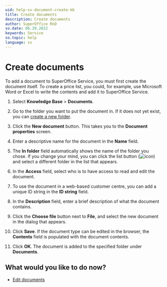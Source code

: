 ```yaml
---
uid: help-sv-document-create-kb
title: Create documents
description: Create documents
author: SuperOffice RnD
so.date: 06.29.2022
keywords: Service
so.topic: help
language: sv
---
```


# Create documents

To add a document to SuperOffice Service, you must first create the document itself. To create a price list, you could, for example, use Microsoft Word or Excel to write the contents and add it to SuperOffice Service.

1. Select **Knowledge Base** > **Documents**.

2. Go to the folder you want to put the document in. If it does not yet exist, you can [create a new folder][1].

3. Click the **New document** button. This takes you to the **Document properties** screen.

4. Enter a descriptive name for the document in the **Name** field.

5. The **In folder** field automatically shows the name of the folder you chose. If you change your mind, you can click the list button (![icon][img1]) and select a different folder in the list that appears.

6. In the **Access** field, select who is to have access to read and edit the document.

7. To use the document in a web-based customer centre, you can add a unique ID string in the **ID string** field.

8. In the **Description** field, enter a brief description of what the document contains.

9. Click the **Choose file** button next to **File**, and select the new document in the dialog that appears.

10. Click **Save**. If the document type can be edited in the browser, the **Contents** field is populated with the document contents.

11. Click **OK**. The document is added to the specified folder under **Documents**.

## What would you like to do now?

* [Edit documents][2]

<!-- Referenced links -->
[1]: manage-folders.md
[2]: edit.md

<!-- Referenced images -->
[img1]: ../../../../../common/icons/dropdown-arrow.png

